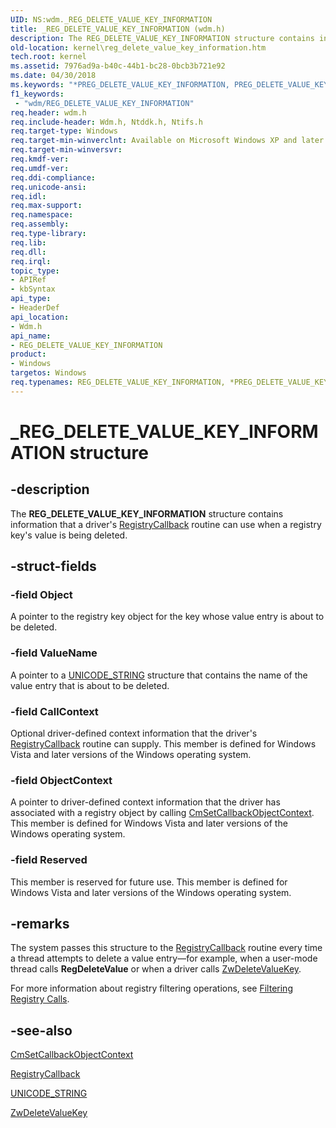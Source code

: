 ```yaml
---
UID: NS:wdm._REG_DELETE_VALUE_KEY_INFORMATION
title: _REG_DELETE_VALUE_KEY_INFORMATION (wdm.h)
description: The REG_DELETE_VALUE_KEY_INFORMATION structure contains information that a driver's RegistryCallback routine can use when a registry key's value is being deleted.
old-location: kernel\reg_delete_value_key_information.htm
tech.root: kernel
ms.assetid: 7976ad9a-b40c-44b1-bc28-0bcb3b721e92
ms.date: 04/30/2018
ms.keywords: "*PREG_DELETE_VALUE_KEY_INFORMATION, PREG_DELETE_VALUE_KEY_INFORMATION, PREG_DELETE_VALUE_KEY_INFORMATION structure pointer [Kernel-Mode Driver Architecture], REG_DELETE_VALUE_KEY_INFORMATION, REG_DELETE_VALUE_KEY_INFORMATION structure [Kernel-Mode Driver Architecture], _REG_DELETE_VALUE_KEY_INFORMATION, kernel.reg_delete_value_key_information, kstruct_d_a95a729a-53de-4acc-a935-c2f60d7f9f18.xml, wdm/PREG_DELETE_VALUE_KEY_INFORMATION, wdm/REG_DELETE_VALUE_KEY_INFORMATION"
f1_keywords:
 - "wdm/REG_DELETE_VALUE_KEY_INFORMATION"
req.header: wdm.h
req.include-header: Wdm.h, Ntddk.h, Ntifs.h
req.target-type: Windows
req.target-min-winverclnt: Available on Microsoft Windows XP and later versions of the Windows operating system.
req.target-min-winversvr: 
req.kmdf-ver: 
req.umdf-ver: 
req.ddi-compliance: 
req.unicode-ansi: 
req.idl: 
req.max-support: 
req.namespace: 
req.assembly: 
req.type-library: 
req.lib: 
req.dll: 
req.irql: 
topic_type:
- APIRef
- kbSyntax
api_type:
- HeaderDef
api_location:
- Wdm.h
api_name:
- REG_DELETE_VALUE_KEY_INFORMATION
product:
- Windows
targetos: Windows
req.typenames: REG_DELETE_VALUE_KEY_INFORMATION, *PREG_DELETE_VALUE_KEY_INFORMATION
---
```


# _REG_DELETE_VALUE_KEY_INFORMATION structure


## -description


The <b>REG_DELETE_VALUE_KEY_INFORMATION</b> structure contains information that a driver's <a href="https://docs.microsoft.com/windows-hardware/drivers/ddi/wdm/nc-wdm-ex_callback_function">RegistryCallback</a> routine can use when a registry key's value is being deleted.


## -struct-fields




### -field Object

A pointer to the registry key object for the key whose value entry is about to be deleted.


### -field ValueName

A pointer to a <a href="https://docs.microsoft.com/windows/desktop/api/ntdef/ns-ntdef-_unicode_string">UNICODE_STRING</a> structure that contains the name of the value entry that is about to be deleted.


### -field CallContext

Optional driver-defined context information that the driver's <a href="https://docs.microsoft.com/windows-hardware/drivers/ddi/wdm/nc-wdm-ex_callback_function">RegistryCallback</a> routine can supply. This member is defined for Windows Vista and later versions of the Windows operating system. 


### -field ObjectContext

A pointer to driver-defined context information that the driver has associated with a registry object by calling <a href="https://docs.microsoft.com/windows-hardware/drivers/ddi/wdm/nf-wdm-cmsetcallbackobjectcontext">CmSetCallbackObjectContext</a>. This member is defined for Windows Vista and later versions of the Windows operating system.


### -field Reserved

This member is reserved for future use. This member is defined for Windows Vista and later versions of the Windows operating system.


## -remarks



The system passes this structure to the <a href="https://docs.microsoft.com/windows-hardware/drivers/ddi/wdm/nc-wdm-ex_callback_function">RegistryCallback</a> routine every time a thread attempts to delete a value entry—for example, when a user-mode thread calls <b>RegDeleteValue</b> or when a driver calls <a href="https://docs.microsoft.com/windows-hardware/drivers/ddi/wdm/nf-wdm-zwdeletevaluekey">ZwDeleteValueKey</a>.

For more information about registry filtering operations, see <a href="https://docs.microsoft.com/windows-hardware/drivers/kernel/filtering-registry-calls">Filtering Registry Calls</a>.




## -see-also




<a href="https://docs.microsoft.com/windows-hardware/drivers/ddi/wdm/nf-wdm-cmsetcallbackobjectcontext">CmSetCallbackObjectContext</a>



<a href="https://docs.microsoft.com/windows-hardware/drivers/ddi/wdm/nc-wdm-ex_callback_function">RegistryCallback</a>



<a href="https://docs.microsoft.com/windows/desktop/api/ntdef/ns-ntdef-_unicode_string">UNICODE_STRING</a>



<a href="https://docs.microsoft.com/windows-hardware/drivers/ddi/wdm/nf-wdm-zwdeletevaluekey">ZwDeleteValueKey</a>
 

 

